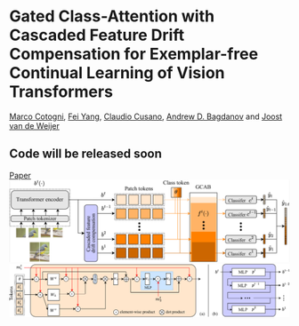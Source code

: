 # Gated Class-Attention with Cascaded Feature Drift Compensation for Exemplar-free Continual Learning of Vision Transformers
[Marco Cotogni](https://scholar.google.com/citations?user=8PUz5lAAAAAJ&hl=it), [Fei Yang](https://scholar.google.com/citations?hl=it&user=S1gksNwAAAAJ), [Claudio Cusano](https://scholar.google.com/citations?hl=it&user=lhZpU_8AAAAJ), [Andrew D. Bagdanov](https://scholar.google.com/citations?hl=it&user=_Fk4YUcAAAAJ) and [Joost van de Weijer](https://scholar.google.com/citations?hl=it&user=Gsw2iUEAAAAJ)
## Code will be released soon 
[Paper](https://arxiv.org/pdf/2211.12292.pdf)
![Architecture](figs/Architecture.png)
![GCAB](figs/GCAB.png)

